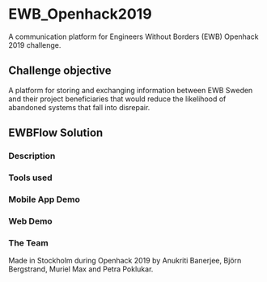 # EWB_Openhack2019
A communication platform for Engineers Without Borders (EWB) Openhack 2019 challenge.

## Challenge objective
A platform for storing and exchanging information between EWB Sweden and their project beneficiaries that would reduce the
likelihood of abandoned systems that fall into disrepair.

## EWBFlow Solution

### Description

### Tools used

### Mobile App Demo

### Web Demo

### The Team 
Made in Stockholm during Openhack 2019 by Anukriti Banerjee, Björn Bergstrand, Muriel Max and Petra Poklukar.
